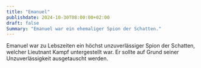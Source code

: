 ```yaml
---
title: "Emanuel"
publishdate: 2024-10-30T08:00:00+02:00
draft: false
Summary: "Emanuel war ein ehemaliger Spion der Schatten."
---
```

Emanuel war zu Lebszeiten ein höchst unzuverlässiger Spion der Schatten, welcher Lieutnant Kampf untergestellt war. Er sollte auf Grund seiner Unzuverlässigkeit ausgetauscht werden. 
